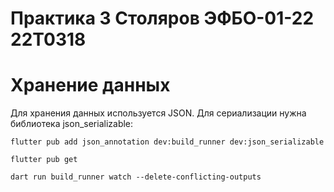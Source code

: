 # Практика 3 Столяров ЭФБО-01-22 22T0318
# Хранение данных
<p>
  Для хранения данных используется JSON. Для сериализации нужна библиотека json_serializable:
</p>
<p>
  <code>flutter pub add json_annotation dev:build_runner dev:json_serializable</code>
</p>
<p>
  <code>flutter pub get</code>
</p>
<p>
  <code>dart run build_runner watch --delete-conflicting-outputs</code>
</p>
